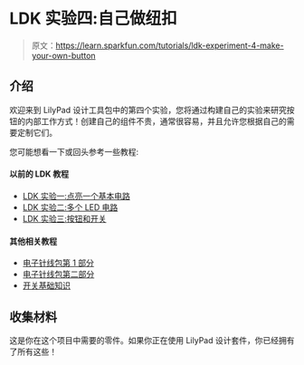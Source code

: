 # LDK 实验四:自己做纽扣

> 原文：<https://learn.sparkfun.com/tutorials/ldk-experiment-4-make-your-own-button>

## 介绍

欢迎来到 LilyPad 设计工具包中的第四个实验，您将通过构建自己的实验来研究按钮的内部工作方式！创建自己的组件不贵，通常很容易，并且允许您根据自己的需要定制它们。

您可能想看一下或回头参考一些教程:

#### 以前的 LDK 教程

*   [LDK 实验一:点亮一个基本电路](http://learn.sparkfun.com/tutorials/ldk-experiment-1-lighting-up-a-basic-circuit)
*   [LDK 实验二:多个 LED 电路](http://learn.sparkfun.com/tutorials/ldk-experiment-2-multiple-led-circuits)
*   [LDK 实验三:按钮和开关](https://learn.sparkfun.com/tutorials/ldk-experiment-3-buttons-and-switches)

#### 其他相关教程

*   [电子针线包第 1 部分](https://www.sparkfun.com/tutorials/307)
*   [电子针线包第二部分](https://www.sparkfun.com/tutorials/363)
*   [开关基础知识](https://learn.sparkfun.com/tutorials/switch-basics)

## 收集材料

这是你在这个项目中需要的零件。如果你正在使用 LilyPad 设计套件，你已经拥有了所有这些！